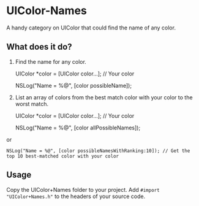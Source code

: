 UIColor-Names
=============

A handy category on UIColor that could find the name of any color.

What does it do?
-------------
1.  Find the name for any color.
    
    UIColor *color = [UIColor color...]; // Your color
    
    NSLog("Name = %@", [color possibleName]);

2. List an array of colors from the best match color with your color to the worst match.
    
    UIColor *color = [UIColor color...]; // Your color

    NSLog("Name = %@", [color allPossibleNames]);
    
or

    NSLog("Name = %@", [color possibleNamesWithRanking:10]); // Get the top 10 best-matched color with your color


Usage
-------------
Copy the UIColor+Names folder to your project. Add `#import "UIColor+Names.h"` to the headers of your source code.
